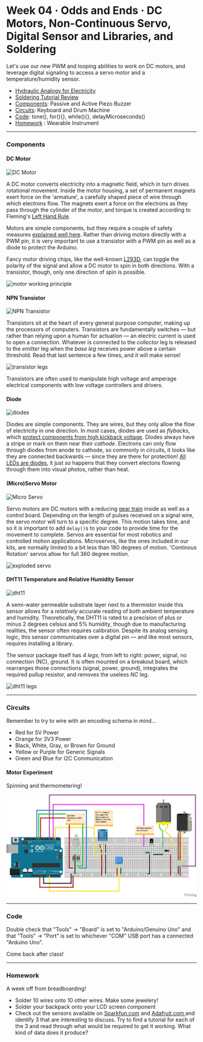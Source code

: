 # Week 04 · Odds and Ends · DC Motors, Non-Continuous Servo, Digital Sensor and Libraries, and Soldering

Let's use our new PWM and looping abilities to work on DC motors, and leverage digital signaling to access a servo motor and a temperature/humidity sensor. 

- [Hydraulic Analogy for Electricity](https://learn.sparkfun.com/tutorials/voltage-current-resistance-and-ohms-law/current)
- [Soldering Tutorial Review](https://www.youtube.com/watch?v=Qps9woUGkvI)
- [Components](#components): Passive and Active Piezo Buzzer
- [Circuits](#circuits): Keyboard and Drum Machine
- [Code](#code): tone(), for(){}, while(){}, delayMicroseconds()
- [Homework](#homework) : Wearable Instrument

-----

### Components

#### DC Motor

![DC Motor](https://cdn-shop.adafruit.com/970x728/1536-06.jpg)

A DC motor converts electricity into a magnetic field, which in turn drives rotational movement. Inside the motor housing, a set of permanent magnets exert force on the 'armature', a carefully shaped piece of wire through which electrons flow. The magnets exert a force on the electrons as they pass through the cylinder of the motor, and torque is created according to Fleming's [Left Hand Rule](https://en.wikipedia.org/wiki/Fleming%27s_left-hand_rule_for_motors). 

Motors are simple components, but they require a couple of safety measures [explained well here](http://www.sharetechnote.com/html/Arduino_MotorBasics.html). Rather than driving motors directly with a PWM pin, it is very important to use a transistor with a PWM pin as well as a diode to protect the Arduino.

Fancy motor driving chips, like the well-known [L293D](https://www.adafruit.com/product/807), can toggle the polarity of the signal and allow a DC motor to spin in both directions. With a transistor, though, only one direction of spin is possible.

![motor working principle](http://hyperphysics.phy-astr.gsu.edu/hbase/magnetic/imgmag/dcmcur.gif)


#### NPN Transistor

![NPN Transistor](https://cdn-shop.adafruit.com/970x728/756-03.jpg)

Transistors sit at the heart of every general purpose computer, making up the processors of computers. Transistors are fundamentally switches — but rather than relying upon a human for actuation — an electric current is used to open a connection. Whatever is connected to the *collector* leg is released to the *emitter* leg when the *base leg* receives power above a certain threshold. Read that last sentence a few times, and it will make sense!

![transistor legs](https://www.elprocus.com/wp-content/uploads/2013/01/NPN.jpg)

Transistors are often used to manipulate high voltage and amperage electrical components with low voltage controllers and drivers.


#### Diode

![diodes](https://cdn-shop.adafruit.com/970x728/755-03.jpg)

Diodes are simple components. They are wires, but they only allow the flow of electricity in one direction. In most cases, diodes are used as *flybacks*, which [protect components from high kickback voltage](https://en.wikipedia.org/wiki/Flyback_diode). Diodes always have a stripe or mark on them near their *cathode*. Electrons can only flow through diodes from anode to cathode, so commonly in circuits, it looks like they are connected backwards — since they are there for protection! [All LEDs are diodes](https://learn.sparkfun.com/tutorials/polarity/diode-and-led-polarity), it just so happens that they convert electons flowing through them into visual photos, rather than heat.


#### (Micro)Servo Motor

![Micro Servo](https://cdn-shop.adafruit.com/970x728/169-06.jpg)

Servo motors are DC motors with a reducing [gear train](https://en.wikipedia.org/wiki/Gear_train) inside as well as a control board. Depending on the length of pulses received on a signal wire, the servo motor will turn to a specific degree. This motion takes time, and so it is important to add `delay()`s to your code to provide time for the movement to complete. Servos are essential for most robotics and controlled motion applications. Microservos, like the ones included in our kits, are normally limited to a bit less than 180 degrees of motion. 'Continous Rotation' servos allow for full 360 degree motion.

![exploded servo](https://upload.wikimedia.org/wikipedia/commons/e/ec/Exploded_Servo.jpg)


#### DHT11 Temperature and Relative Humidity Sensor

![dht11](https://cdn-learn.adafruit.com/assets/assets/000/000/576/large1024/weather_dhtsensors.jpg?1396764183)

A semi-water permeable substrate layer next to a thermistor inside this sensor allows for a *relatively* accurate reading of both ambient temperature and humidity. Theoretically, the DHT11 is rated to a precision of plus or minus 2 degrees celsius and 5% humidity, though due to manufacturing realities, the sensor often requires calibration. Despite its analog sensing logic, this sensor communicates over a digital pin — and like most sensors, requires installing a library.

The sensor package itself has *4 legs*, from left to right: power, signal, no connection (NC), ground. It is often mounted on a breakout board, which rearranges those connections (signal, power, ground), integrates the required pullup resistor, and removes the useless *NC* leg. 

![dht11 legs](http://www.circuitbasics.com/wp-content/uploads/2015/12/DHT11-Pinout-for-three-pin-and-four-pin-types-2-1024x742.jpg)

----- 

### Circuits

Remember to try to wire with an encoding schema in mind...

- Red for 5V Power
- Orange for 3V3 Power
- Black, White, Gray, or Brown for Ground
- Yellow or Purple for Generic Signals
- Green and Blue for I2C Communication

#### Motor Experiment

Spinning and thermometering! 

![motors](motors.png)

-----

### Code

Double check that "Tools" -> "Board" is set to "Arduino/Genuino Uno" and that "Tools" -> "Port" is set to whichever "COM" USB port has a connected "Arduino Uno".

Come back after class! 

-----

### Homework

A week off from breadboarding!

- Solder 10 wires onto 10 other wires. Make some jewelery! 
- Solder your backpack onto your LCD screen component
- Check out the sensors available on [Sparkfun.com](https://www.sparkfun.com/categories/23) and [Adafruit.com ](https://www.adafruit.com/category/35) and identify 3 that are interesting to discuss. Try to find a tutorial for each of the 3 and read through what would be required to get it working. What kind of data does it produce?

